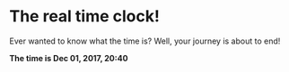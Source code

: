 # The real time clock!

Ever wanted to know what the time is? Well, your journey is about to end!

**The time is Dec 01, 2017, 20:40**